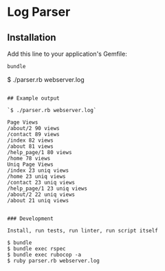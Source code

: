 # Log Parser

## Installation

Add this line to your application's Gemfile:

```ruby
bundle

```

$ ./parser.rb webserver.log

```

## Example output

`$ ./parser.rb webserver.log`

Page Views
/about/2 90 views
/contact 89 views
/index 82 views
/about 81 views
/help_page/1 80 views
/home 78 views
Uniq Page Views
/index 23 uniq views
/home 23 uniq views
/contact 23 uniq views
/help_page/1 23 uniq views
/about/2 22 uniq views
/about 21 uniq views

```

```

### Development

Install, run tests, run linter, run script itself

$ bundle
$ bundle exec rspec
$ bundle exec rubocop -a
$ ruby parser.rb webserver.log

```
